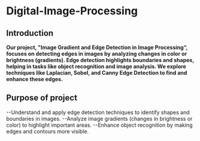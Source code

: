 # Digital-Image-Processing

## Introduction
**Our project, "Image Gradient and Edge Detection in Image Processing“, focuses on detecting edges in images by analyzing changes in color or brightness (gradients). Edge detection highlights boundaries and shapes, helping in tasks like object recognition and image analysis. We explore techniques like Laplacian, Sobel, and Canny Edge Detection to find and enhance these edges.**

## Purpose of project
--Understand and apply edge detection techniques to identify shapes and boundaries in images.
--Analyze image gradients (changes in brightness or color) to highlight important areas.
--Enhance object recognition by making edges and contours more visible.
